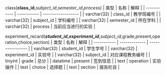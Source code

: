 class(**class_id**,*subject_id*,*semester_id*,*process*)
| 类型        | 名称        | 解释               |
| ----------- | ----------- | ------------------ |
| varchar(32) | class_id    | 教学班编号         |
| varchar(32) | subject_id  | 学科编号           |
| varchar(32) | semester_id | 所在学科           |
| varchar(32) | process     | 当前应当进行的实验 |

experiment_recard(***student_id*,*experiment_id***,*subject_id*,grade,present,operation,choice,section)
| 类型        | 名称          | 解释             |
| ----------- | ------------- | ---------------- |
| varchar(32) | student_id    | 学生学号         |
| varchar(32) | experiment_id | 实验号           |
| varchar(32) | subject_id    | 对应课程教务编号 |
| tinyint     | grade         | 总分             |
| datatime    | present       | 签到信息         |
| text        | operation     | 实验操作         |
| text        | choice        | 选择题           |
| text        | section       | 报告栏目         |